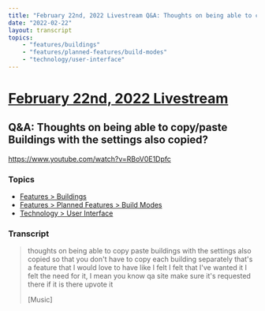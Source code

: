 ```yaml
---
title: "February 22nd, 2022 Livestream Q&A: Thoughts on being able to copy/paste Buildings with the settings also copied?"
date: "2022-02-22"
layout: transcript
topics:
    - "features/buildings"
    - "features/planned-features/build-modes"
    - "technology/user-interface"
---
```

# [February 22nd, 2022 Livestream](../2022-02-22.md)
## Q&A: Thoughts on being able to copy/paste Buildings with the settings also copied?
https://www.youtube.com/watch?v=RBoV0E1Dpfc

### Topics
* [Features > Buildings](../topics/features/buildings.md)
* [Features > Planned Features > Build Modes](../topics/features/planned-features/build-modes.md)
* [Technology > User Interface](../topics/technology/user-interface.md)

### Transcript

> thoughts on being able to copy paste buildings with the settings also copied so that you don't have to copy each building separately that's a feature that I would love to have like I felt I felt that I've wanted it I felt the need for it, I mean you know qa site make sure it's requested there if it is there upvote it
>
> [Music]
